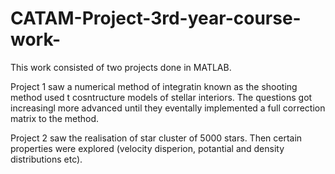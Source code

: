 # CATAM-Project-3rd-year-course-work-

This work consisted of two projects done in MATLAB. 

Project 1 saw a numerical method of integratin known as the shooting method used t cosntructure models of stellar interiors.
The questions got increasingl more advanced until they eventally implemented a full correction matrix to the method.

Project 2 saw the realisation of star cluster of 5000 stars. Then certain properties were explored (velocity disperion, potantial
and density distributions etc).
